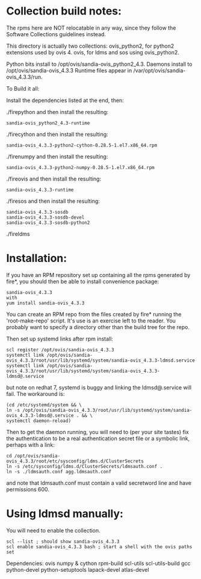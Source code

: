 # Collection build notes:

The rpms here are NOT relocatable in any way, since they follow the 
Software Collections guidelines instead.

This directory is actually two collections:
  ovis\_python2, for python2 extensions used by ovis 4.
  ovis, for ldms and sos using ovis\_python2.

Python bits install to /opt/ovis/sandia-ovis\_python2\_4.3.
Daemons install to /opt/ovis/sandia-ovis\_4.3.3
Runtime files appear in /var/opt/ovis/sandia-ovis\_4.3.3/run.

To Build it all:

Install the dependencies listed at the end, then:

./firepython
and then install the resulting:
```
sandia-ovis_python2_4.3-runtime
```

./firecython
and then install the resulting:
```
sandia-ovis_4.3.3-python2-cython-0.28.5-1.el7.x86_64.rpm
```

./firenumpy
and then install the resulting:
```
sandia-ovis_4.3.3-python2-numpy-0.28.5-1.el7.x86_64.rpm
```

./fireovis
and then install the resulting:
```
sandia-ovis_4.3.3-runtime
```

./firesos
and then install the resulting:
```
sandia-ovis_4.3.3-sosdb
sandia-ovis_4.3.3-sosdb-devel
sandia-ovis_4.3.3-sosdb-python2
```

./fireldms


# Installation:

If you have an RPM repository set up containing all the rpms 
generated by fire\*, you should then be able
to install convenience package:
```
sandia-ovis_4.3.3
with
yum install sandia-ovis_4.3.3
```

You can create an RPM repo from the files created by fire\*
running the 'root-make-repo' script.
It's use is an exercise left to the reader. You probably want
to specify a directory other than the build tree for the repo.

Then set up systemd links after rpm install:
```
scl register /opt/ovis/sandia-ovis_4.3.3
systemctl link /opt/ovis/sandia-ovis_4.3.3/root/usr/lib/systemd/system/sandia-ovis_4.3.3-ldmsd.service
systemctl link /opt/ovis/sandia-ovis_4.3.3/root/usr/lib/systemd/system/sandia-ovis_4.3.3-ldmsd@.service
```
but note on redhat 7, systemd is buggy and linking the ldmsd@.service will fail.
The workaround is:
```
(cd /etc/systemd/system && \
ln -s /opt/ovis/sandia-ovis_4.3.3/root/usr/lib/systemd/system/sandia-ovis_4.3.3-ldmsd@.service . && \
systemctl daemon-reload)
```
Then to get the daemon running, you will need to (per your site tastes) fix the authentication 
to be a real authentication secret file or a symbolic link, perhaps with a link:
```
cd /opt/ovis/sandia-ovis_4.3.3/root/etc/sysconfig/ldms.d/ClusterSecrets
ln -s /etc/sysconfig/ldms.d/ClusterSecrets/ldmsauth.conf .
ln -s ./ldmsauth.conf agg.ldmsauth.conf
```
and note that ldmsauth.conf must contain a valid secretword line and have permissions 600.


# Using ldmsd manually:

You will need to enable the collection.
```
scl --list ; should show sandia-ovis_4.3.3
scl enable sandia-ovis_4.3.3 bash ; start a shell with the ovis paths set
```

Dependencies:
ovis numpy & cython
	rpm-build
	scl-utils
	scl-utils-build
	gcc
        python-devel
        python-setuptools
	lapack-devel
	atlas-devel
